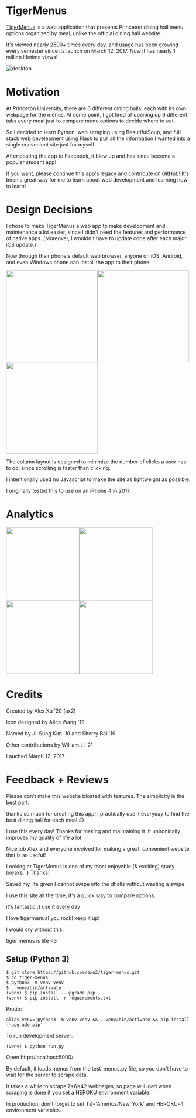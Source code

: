 # TigerMenus

[TigerMenus](https://tigermenus.herokuapp.com/) is a web application that presents Princeton dining hall menu options organized by meal, unlike the official dining hall website.

It's viewed nearly 2500+ times every day, and usage has been growing every semester since its launch on March 12, 2017. Now it has nearly 1 million lifetime views!

![desktop](https://raw.githubusercontent.com/axu2/tiger_menus/master/app/static/screenshot2019.png)

# Motivation

At Princeton University, there are 6 different dining halls, each with its own webpage for the menus. At some point, I got tired of opening up 6 different tabs every meal just to compare menu options to decide where to eat.

So I decided to learn Python, web scraping using BeautifulSoup, and full stack web develepment using Flask to pull all the information I wanted into a single convenient site just for myself.

After posting the app to Facebook, it blew up and has since become a popular student app!

If you want, please continue this app's legacy and contribute on GitHub! It's been a great way for me to learn about web development and learning how to learn!

# Design Decisions

I chose to make TigerMenus a web app to make development and maintenance a lot easier, since I didn't need the features and performance of native apps. (Moreover, I wouldn't have to update code after each major iOS update.)

Now through their phone's default web browser, anyone on iOS, Android, and even Windows phone can install the app to their phone!

<img width=250 src="https://raw.githubusercontent.com/axu2/tiger_menus/master/app/static/iphoneicon.png"/><img width=250 src="https://raw.githubusercontent.com/axu2/tiger_menus/master/app/static/androidicon.png"/><img width=250 src="https://raw.githubusercontent.com/axu2/tiger_menus/master/app/static/windows.png"/>

The column layout is designed to minimize the number of clicks a user has to do, since scrolling is faster than clicking.

I intentionally used no Javascript to make the site as lightweight as possible. 

I originally tested this to use on an iPhone 4 in 2017.

# Analytics

<img width=200 src="https://raw.githubusercontent.com/axu2/tiger_menus/master/app/static/usage/views.jpg"/><img width=200 src="https://raw.githubusercontent.com/axu2/tiger_menus/master/app/static/usage/cat.jpg"/><img width=200 src="https://raw.githubusercontent.com/axu2/tiger_menus/master/app/static/usage/os.jpg"/><img width=200 src="https://raw.githubusercontent.com/axu2/tiger_menus/master/app/static/usage/brand.jpg"/>

# Credits

Created by Alex Xu '20 (ax2)

Icon designed by Alice Wang '19

Named by Ji-Sung Kim '19 and Sherry Bai '19

Other contributions by William Li '21

Lauched March 12, 2017

# Feedback + Reviews

Please don't make this website bloated with features. The simplicity is the best part.

thanks so much for creating this app! i practically use it everyday to find the best dining hall for each meal :D

I use this every day! Thanks for making and maintaining it. It unironically improves my quality of life a lot.

Nice job Alex and everyone involved for making a great, convenient website that is so useful!

Looking at TigerMenus is one of my most enjoyable (& exciting) study breaks. :) Thanks!

Saved my life given I cannot swipe into the dhalls without wasting a swipe

I use this site all the time, it's a quick way to compare options.

it's fantastic :) use it every day

I love tigermenus! you rock! keep it up!

I would cry without this.

tiger menus is life <3

## Setup (Python 3)
```
$ git clone https://github.com/axu2/tiger-menus.git
$ cd tiger-menus
$ python3 -m venv venv
$ . venv/bin/activate
(venv) $ pip install --upgrade pip
(venv) $ pip install -r requirements.txt
```
Protip:
```
alias venv='python3 -m venv venv && . venv/bin/activate && pip install --upgrade pip'
```
To run development server:
```
(venv) $ python run.py
```
Open http://localhost:5000/

By default, it loads menus from the test_menus.py file, so you don't have to wait for the server to scrape data.

It takes a while to scrape 7*6=42 webpages, so page will load when scraping is done if you set a HEROKU environment variable.

In production, don't forget to set TZ='America/New_York' and HEROKU=1 environment variables.

